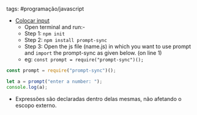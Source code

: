 tags: #programação/javascript

- [Colocar input](https://stackoverflow.com/questions/54486307/referenceerror-prompt-is-undefined-how-would-i-fix-this-in-javascript/73105774#73105774)
	- Open terminal and run:-
	- Step 1: `npm init`  
	- Step 2: `npm install prompt-sync`  
	- Step 3: Open the js file (name.js) in which you want to use prompt and `import` the prompt-sync as given below. (on line 1)
	- eg: `const prompt = require("prompt-sync")();`
```javascript
const prompt = require("prompt-sync")();

let a = prompt("enter a number: ");
console.log(a);
```
- Expressões são declaradas dentro delas mesmas, não afetando o escopo externo.
